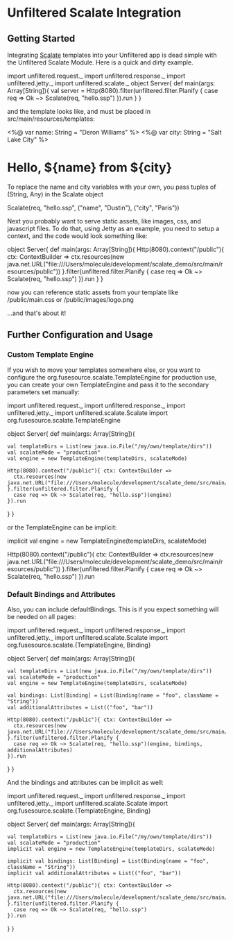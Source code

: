# Unfiltered Scalate Integration

## Getting Started

Integrating [Scalate](http://scalate.fusesource.org/) templates into your Unfiltered app is dead simple with the Unfiltered Scalate Module.  Here is a quick and dirty example.

import unfiltered.request._
import unfiltered.response._
import unfiltered.jetty._
import unfiltered.scalate._
object Server{
  def main(args: Array[String]){
    val server = Http(8080).filter(unfiltered.filter.Planify {
      case req => Ok ~> Scalate(req, "hello.ssp")
    }).run
  }
}

and the template looks like, and must be placed in src/main/resources/templates:

<%@ var name: String = "Deron Williams" %>
<%@ var city: String = "Salt Lake City" %>
<h1>Hello, ${name} from ${city}</h1>

To replace the name and city variables with your own, you pass tuples of (String, Any) in the Scalate object

Scalate(req, "hello.ssp", ("name", "Dustin"), ("city", "Paris"))

Next you probably want to serve static assets, like images, css, and javascript files.  To do that, using Jetty as an example, you need to setup a context, and the code would look something like:

object Server{
  def main(args: Array[String]){
    Http(8080).context("/public"){ ctx: ContextBuilder =>
      ctx.resources(new java.net.URL("file:///Users/molecule/development/scalate_demo/src/main/resources/public"))
    }.filter(unfiltered.filter.Planify {
      case req => Ok ~> Scalate(req, "hello.ssp")
    }).run
  }
}

now you can reference static assets from your template like /public/main.css or /public/images/logo.png

...and that's about it!

## Further Configuration and Usage


### Custom Template Engine
If you wish to move your templates somewhere else, or you want to configure the org.fusesource.scalate.TemplateEngine for production use, you can create your own TemplateEngine and pass it to the secondary parameters set manually:

import unfiltered.request._
import unfiltered.response._
import unfiltered.jetty._
import unfiltered.scalate.Scalate
import org.fusesource.scalate.TemplateEngine

object Server{
  def main(args: Array[String]){
    
    val templateDirs = List(new java.io.File("/my/own/template/dirs"))
    val scalateMode = "production"
    val engine = new TemplateEngine(templateDirs, scalateMode)
    
    Http(8080).context("/public"){ ctx: ContextBuilder =>
      ctx.resources(new java.net.URL("file:///Users/molecule/development/scalate_demo/src/main/resources/public"))
    }.filter(unfiltered.filter.Planify {
      case req => Ok ~> Scalate(req, "hello.ssp")(engine)
    }).run
  }
}

or the TemplateEngine can be implicit:

implicit val engine = new TemplateEngine(templateDirs, scalateMode)

Http(8080).context("/public"){ ctx: ContextBuilder =>
  ctx.resources(new java.net.URL("file:///Users/molecule/development/scalate_demo/src/main/resources/public"))
}.filter(unfiltered.filter.Planify {
  case req => Ok ~> Scalate(req, "hello.ssp")
}).run

### Default Bindings and Attributes

Also, you can include defaultBindings.  This is if you expect something will be needed on all pages:

import unfiltered.request._
import unfiltered.response._
import unfiltered.jetty._
import unfiltered.scalate.Scalate
import org.fusesource.scalate.{TemplateEngine, Binding}

object Server{
  def main(args: Array[String]){
    
    val templateDirs = List(new java.io.File("/my/own/template/dirs"))
    val scalateMode = "production"
    val engine = new TemplateEngine(templateDirs, scalateMode)
    
    val bindings: List[Binding] = List(Binding(name = "foo", className = "String"))
    val additionalAttributes = List(("foo", "bar"))
    
    Http(8080).context("/public"){ ctx: ContextBuilder =>
      ctx.resources(new java.net.URL("file:///Users/molecule/development/scalate_demo/src/main/resources/public"))
    }.filter(unfiltered.filter.Planify {
      case req => Ok ~> Scalate(req, "hello.ssp")(engine, bindings, additionalAttributes)
    }).run
  }
}

And the bindings and attributes can be implicit as well:

import unfiltered.request._
import unfiltered.response._
import unfiltered.jetty._
import unfiltered.scalate.Scalate
import org.fusesource.scalate.{TemplateEngine, Binding}

object Server{
  def main(args: Array[String]){
    
    val templateDirs = List(new java.io.File("/my/own/template/dirs"))
    val scalateMode = "production"
    implicit val engine = new TemplateEngine(templateDirs, scalateMode)
    
    implicit val bindings: List[Binding] = List(Binding(name = "foo", className = "String"))
    implicit val additionalAttributes = List(("foo", "bar"))
    
    Http(8080).context("/public"){ ctx: ContextBuilder =>
      ctx.resources(new java.net.URL("file:///Users/molecule/development/scalate_demo/src/main/resources/public"))
    }.filter(unfiltered.filter.Planify {
      case req => Ok ~> Scalate(req, "hello.ssp")
    }).run
  }
}